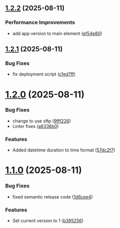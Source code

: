 ## [1.2.2](https://github.com/cerealean/bnch-dev-frontend/compare/v1.2.1...v1.2.2) (2025-08-11)


### Performance Improvements

* add app version to main element ([ef54e80](https://github.com/cerealean/bnch-dev-frontend/commit/ef54e800e061237e7eb67efe2968c17b56f39099))

## [1.2.1](https://github.com/cerealean/bnch-dev-frontend/compare/v1.2.0...v1.2.1) (2025-08-11)


### Bug Fixes

* fix deployment script ([c1ed7ff](https://github.com/cerealean/bnch-dev-frontend/commit/c1ed7ff6fc58c907de3ab015e887854dcf11b140))

# [1.2.0](https://github.com/cerealean/bnch-dev-frontend/compare/v1.1.0...v1.2.0) (2025-08-11)


### Bug Fixes

* change to use sftp ([9fff226](https://github.com/cerealean/bnch-dev-frontend/commit/9fff226b76eda7871a981c0411ce13cd5744db62))
* Linter fixes ([a6336b0](https://github.com/cerealean/bnch-dev-frontend/commit/a6336b0a926e4dd9f6b51b81661aac67a4587c5b))


### Features

* Added datetime duration to time format ([57dc2f7](https://github.com/cerealean/bnch-dev-frontend/commit/57dc2f7f5527d8d94c4009292d1ac89124b956c5))

# [1.1.0](https://github.com/cerealean/bnch-dev-frontend/compare/v1.0.0...v1.1.0) (2025-08-11)


### Bug Fixes

* fixed semantic release code ([1d6cee4](https://github.com/cerealean/bnch-dev-frontend/commit/1d6cee4667e16dc2f797462d36738db20526a282))


### Features

* Set current version to 1 ([b395256](https://github.com/cerealean/bnch-dev-frontend/commit/b3952565b8313221e875f6ad2fd681c70c46a2b0))
